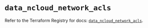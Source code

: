 # `data_ncloud_network_acls`

Refer to the Terraform Registry for docs: [`data_ncloud_network_acls`](https://registry.terraform.io/providers/navercloudplatform/ncloud/4.0.4/docs/data-sources/network_acls).
